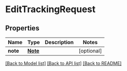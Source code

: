 # EditTrackingRequest

## Properties
Name | Type | Description | Notes
------------ | ------------- | ------------- | -------------
**note** | [**Note**](Note.md) |  | [optional] 

[[Back to Model list]](../README.md#documentation-for-models) [[Back to API list]](../README.md#documentation-for-api-endpoints) [[Back to README]](../README.md)


